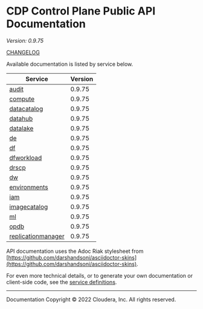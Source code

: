 # CDP Control Plane Public API Documentation

*Version: 0.9.75*

[CHANGELOG](CHANGELOG.md)

Available documentation is listed by service below.

| Service | Version |
| --- | --- |
| [audit](./audit/index.html) | 0.9.75 |
| [compute](./compute/index.html) | 0.9.75 |
| [datacatalog](./datacatalog/index.html) | 0.9.75 |
| [datahub](./datahub/index.html) | 0.9.75 |
| [datalake](./datalake/index.html) | 0.9.75 |
| [de](./de/index.html) | 0.9.75 |
| [df](./df/index.html) | 0.9.75 |
| [dfworkload](./dfworkload/index.html) | 0.9.75 |
| [drscp](./drscp/index.html) | 0.9.75 |
| [dw](./dw/index.html) | 0.9.75 |
| [environments](./environments/index.html) | 0.9.75 |
| [iam](./iam/index.html) | 0.9.75 |
| [imagecatalog](./imagecatalog/index.html) | 0.9.75 |
| [ml](./ml/index.html) | 0.9.75 |
| [opdb](./opdb/index.html) | 0.9.75 |
| [replicationmanager](./replicationmanager/index.html) | 0.9.75 |

API documentation uses the Adoc Riak stylesheet from
[https://github.com/darshandsoni/asciidoctor-skins](https://github.com/darshandsoni/asciidoctor-skins).

For even more technical details, or to generate your own documentation or client-side code, see the
[service definitions](swagger/).

----

Documentation Copyright © 2022 Cloudera, Inc. All rights reserved.

